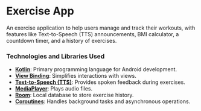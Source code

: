 # Exercise App

An exercise application to help users manage and track their workouts, with features like Text-to-Speech (TTS) announcements, BMI calculator, a countdown timer, and a history of exercises.

### Technologies and Libraries Used

- **[Kotlin](https://kotlinlang.org/)**: Primary programming language for Android development.
- **[View Binding](https://developer.android.com/topic/libraries/view-binding)**: Simplifies interactions with views.
- **[Text-to-Speech (TTS)](https://developer.android.com/reference/kotlin/android/speech/tts/TextToSpeech)**: Provides spoken feedback during exercises.
- **[MediaPlayer](https://developer.android.com/reference/kotlin/android/media/MediaPlayer)**: Plays audio files.
- **[Room](https://developer.android.com/training/data-storage/room)**: Local database to store exercise history.
- **[Coroutines](https://developer.android.com/kotlin/coroutines)**: Handles background tasks and asynchronous operations.
